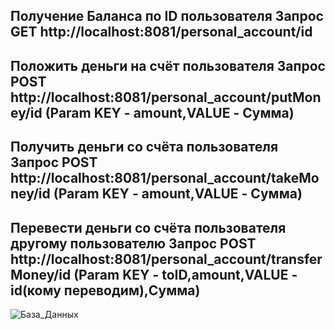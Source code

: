 Получение Баланса по ID пользователя
Запрос GET http://localhost:8081/personal_account/id
--------------
Положить деньги на счёт пользователя
Запрос POST http://localhost:8081/personal_account/putMoney/id
(Param KEY - amount,VALUE - Сумма)
--------------
Получить деньги со счёта пользователя
Запрос POST http://localhost:8081/personal_account/takeMoney/id
(Param KEY - amount,VALUE - Сумма)
--------------
Перевести деньги со счёта пользователя другому пользователю
Запрос POST http://localhost:8081/personal_account/transferMoney/id
(Param KEY - toID,amount,VALUE - id(кому переводим),Сумма)
--------------

![База_Данных](https://github.com/MrOleg87/Personal-Account/assets/128096870/b272acb4-2f2d-420c-87f4-909e63bb7b33)
